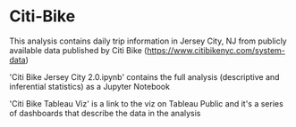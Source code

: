 # Citi-Bike

This analysis contains daily trip information in Jersey City, NJ from publicly available data published by Citi Bike (https://www.citibikenyc.com/system-data) 

'Citi Bike Jersey City 2.0.ipynb' contains the full analysis (descriptive and inferential statistics) as a Jupyter Notebook

'Citi Bike Tableau Viz' is a link to the viz on Tableau Public and it's a series of dashboards that describe the data in the analysis
